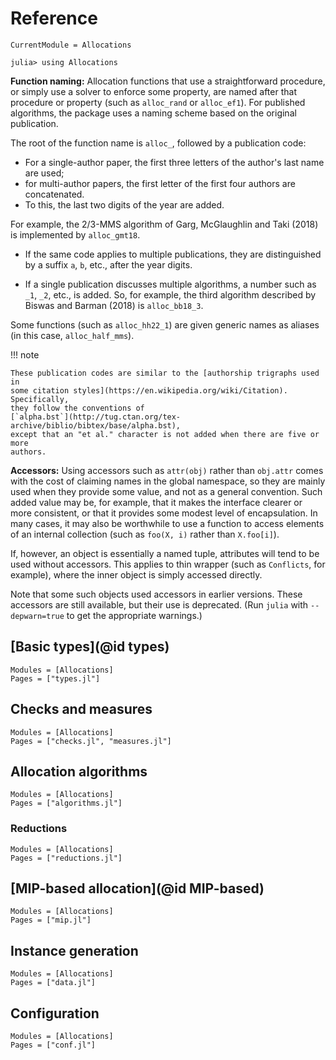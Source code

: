 # Reference

```@meta
CurrentModule = Allocations
```

```jldoctest ref
julia> using Allocations
```

**Function naming:** Allocation functions that use a straightforward procedure,
or simply use a solver to enforce some property, are named after that procedure
or property (such as `alloc_rand` or `alloc_ef1`). For published algorithms, the
package uses a naming scheme based on the original publication.

The root of the function name is `alloc_`, followed by a publication code:

- For a single-author paper, the first three letters of the author's last name
  are used;
- for multi-author papers, the first letter of the first four authors are
  concatenated.
- To this, the last two digits of the year are added.

For example, the 2/3-MMS algorithm of Garg, McGlaughlin and Taki (2018) is
implemented by `alloc_gmt18`.

- If the same code applies to multiple publications, they are distinguished by
  a suffix `a`, `b`, etc., after the year digits.

- If a single publication discusses multiple algorithms, a number such as `_1`,
  `_2`, etc., is added. So, for example, the third algorithm described by Biswas
  and Barman (2018) is `alloc_bb18_3`.

Some functions (such as `alloc_hh22_1`) are given generic names as aliases (in
this case, `alloc_half_mms`).

!!! note

    These publication codes are similar to the [authorship trigraphs used in
    some citation styles](https://en.wikipedia.org/wiki/Citation). Specifically,
    they follow the conventions of
    [`alpha.bst`](http://tug.ctan.org/tex-archive/biblio/bibtex/base/alpha.bst),
    except that an "et al." character is not added when there are five or more
    authors.

**Accessors:** Using accessors such as `attr(obj)` rather than `obj.attr` comes
with the cost of claiming names in the global namespace, so they are mainly used
when they provide some value, and not as a general convention. Such added value
may be, for example, that it makes the interface clearer or more consistent, or
that it provides some modest level of encapsulation. In many cases, it may also
be worthwhile to use a function to access elements of an internal collection
(such as `foo(X, i)` rather than `X.foo[i]`).

If, however, an object is essentially a named tuple, attributes will tend to be
used without accessors. This applies to thin wrapper (such as `Conflicts`, for
example), where the inner object is simply accessed directly.

Note that some such objects used accessors in earlier versions. These accessors
are still available, but their use is deprecated. (Run `julia` with
`--depwarn=true` to get the appropriate warnings.)


## [Basic types](@id types)

```@autodocs
Modules = [Allocations]
Pages = ["types.jl"]
```

## Checks and measures

```@autodocs
Modules = [Allocations]
Pages = ["checks.jl", "measures.jl"]
```

## Allocation algorithms

```@autodocs
Modules = [Allocations]
Pages = ["algorithms.jl"]
```

### Reductions

```@autodocs
Modules = [Allocations]
Pages = ["reductions.jl"]
```

## [MIP-based allocation](@id MIP-based)

```@autodocs
Modules = [Allocations]
Pages = ["mip.jl"]
```

## Instance generation

```@autodocs
Modules = [Allocations]
Pages = ["data.jl"]
```

## Configuration

```@autodocs
Modules = [Allocations]
Pages = ["conf.jl"]
```
